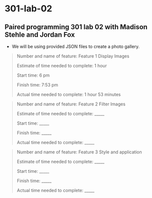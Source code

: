 # 301-lab-02
## Paired programming 301 lab 02 with Madison Stehle and Jordan Fox

* We will be using provided JSON files to create a photo gallery.

> Number and name of feature: Feature 1 Display Images
> 
> Estimate of time needed to complete: 1 hour
> 
> Start time: 6 pm
> 
> Finish time: 7:53 pm
> 
> Actual time needed to complete: 1 hour 53 minutes



> Number and name of feature: Feature 2 Filter Images
> 
> Estimate of time needed to complete: _____
> 
> Start time: _____
> 
> Finish time: _____
> 
> Actual time needed to complete: _____



> Number and name of feature: Feature 3 Style and application
> 
> Estimate of time needed to complete: _____
> 
> Start time: _____
> 
> Finish time: _____
> 
> Actual time needed to complete: _____